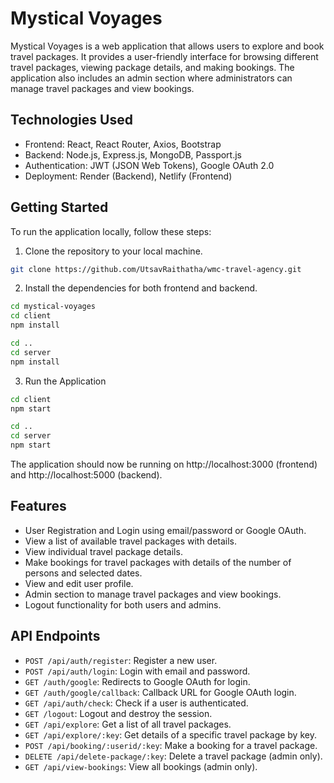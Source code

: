 # Mystical Voyages

Mystical Voyages is a web application that allows users to explore and book travel packages. It provides a user-friendly interface for browsing different travel packages, viewing package details, and making bookings. The application also includes an admin section where administrators can manage travel packages and view bookings.

## Technologies Used

- Frontend: React, React Router, Axios, Bootstrap
- Backend: Node.js, Express.js, MongoDB, Passport.js
- Authentication: JWT (JSON Web Tokens), Google OAuth 2.0
- Deployment: Render (Backend), Netlify (Frontend)

## Getting Started

To run the application locally, follow these steps:

1. Clone the repository to your local machine.

```bash
git clone https://github.com/UtsavRaithatha/wmc-travel-agency.git
```

2. Install the dependencies for both frontend and backend.

```bash
cd mystical-voyages
cd client
npm install

cd ..
cd server
npm install
```

3. Run the Application

```bash
cd client
npm start

cd ..
cd server
npm start
```

The application should now be running on http://localhost:3000 (frontend) and http://localhost:5000 (backend).

## Features

- User Registration and Login using email/password or Google OAuth.
- View a list of available travel packages with details.
- View individual travel package details.
- Make bookings for travel packages with details of the number of persons and selected dates.
- View and edit user profile.
- Admin section to manage travel packages and view bookings.
- Logout functionality for both users and admins.

## API Endpoints

- `POST /api/auth/register`: Register a new user.
- `POST /api/auth/login`: Login with email and password.
- `GET /auth/google`: Redirects to Google OAuth for login.
- `GET /auth/google/callback`: Callback URL for Google OAuth login.
- `GET /api/auth/check`: Check if a user is authenticated.
- `GET /logout`: Logout and destroy the session.
- `GET /api/explore`: Get a list of all travel packages.
- `GET /api/explore/:key`: Get details of a specific travel package by key.
- `POST /api/booking/:userid/:key`: Make a booking for a travel package.
- `DELETE /api/delete-package/:key`: Delete a travel package (admin only).
- `GET /api/view-bookings`: View all bookings (admin only).